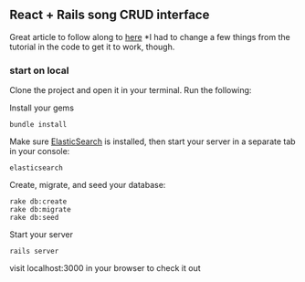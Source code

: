 ## React + Rails song CRUD interface

Great article to follow along to [here](https://blog.skcript.com/building-a-live-search-page-with-reactjs-rails-and-elasticsearch-197f2650438b#.ikr3tgreo)
*I had to change a few things from the tutorial in the code to get it to work, though.


### start on local

Clone the project and open it in your terminal. Run the following:

Install your gems
```
bundle install
```

Make sure [ElasticSearch](https://github.com/ankane/searchkick) is installed, then start your server in a separate tab in your console:
```
elasticsearch
```

Create, migrate, and seed your database:
```
rake db:create
rake db:migrate
rake db:seed
```

Start your server
```
rails server
```

visit localhost:3000 in your browser to check it out
